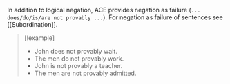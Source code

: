 In addition to logical negation, ACE provides negation as failure (`... does/do/is/are not provably ...`). For negation as failure of sentences see [[Subordination]].

>[!example]
>* John does not provably wait. 
>* The men do not provably work. 
>* John is not provably a teacher. 
>* The men are not provably admitted.

